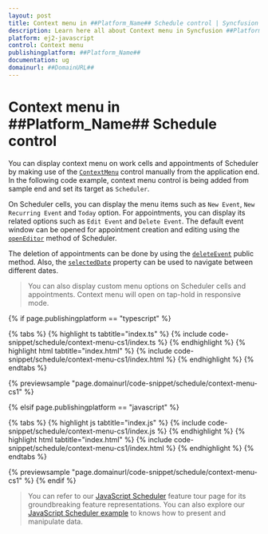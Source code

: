 ```yaml
---
layout: post
title: Context menu in ##Platform_Name## Schedule control | Syncfusion
description: Learn here all about Context menu in Syncfusion ##Platform_Name## Schedule control of Syncfusion Essential JS 2 and more.
platform: ej2-javascript
control: Context menu 
publishingplatform: ##Platform_Name##
documentation: ug
domainurl: ##DomainURL##
---
```


# Context menu in ##Platform_Name## Schedule control

You can display context menu on work cells and appointments of Scheduler by making use of the [`ContextMenu`](https://ej2.syncfusion.com/documentation/context-menu/getting-started) control manually from the application end. In the following code example, context menu control is being added from sample end and set its target as `Scheduler`.

On Scheduler cells, you can display the menu items such as `New Event`, `New Recurring Event` and `Today` option. For appointments, you can display its related options such as `Edit Event` and `Delete Event`. The default event window can be opened for appointment creation and editing using the [`openEditor`](https://ej2.syncfusion.com/documentation/api/schedule#openeditor) method of Scheduler.

The deletion of appointments can be done by using the [`deleteEvent`](https://ej2.syncfusion.com/documentation/api/schedule#deleteevent) public method. Also, the [`selectedDate`](https://ej2.syncfusion.com/documentation/api/schedule#selecteddate) property can be used to navigate between different dates.

> You can also display custom menu options on Scheduler cells and appointments. Context menu will open on tap-hold in responsive mode.

{% if page.publishingplatform == "typescript" %}

 {% tabs %}
{% highlight ts tabtitle="index.ts" %}
{% include code-snippet/schedule/context-menu-cs1/index.ts %}
{% endhighlight %}
{% highlight html tabtitle="index.html" %}
{% include code-snippet/schedule/context-menu-cs1/index.html %}
{% endhighlight %}
{% endtabs %}
        
{% previewsample "page.domainurl/code-snippet/schedule/context-menu-cs1" %}

{% elsif page.publishingplatform == "javascript" %}

{% tabs %}
{% highlight js tabtitle="index.js" %}
{% include code-snippet/schedule/context-menu-cs1/index.js %}
{% endhighlight %}
{% highlight html tabtitle="index.html" %}
{% include code-snippet/schedule/context-menu-cs1/index.html %}
{% endhighlight %}
{% endtabs %}

{% previewsample "page.domainurl/code-snippet/schedule/context-menu-cs1" %}
{% endif %}

> You can refer to our [JavaScript Scheduler](https://www.syncfusion.com/javascript-ui-controls/js-scheduler) feature tour page for its groundbreaking feature representations. You can also explore our [JavaScript Scheduler example](https://ej2.syncfusion.com/demos/#/material/schedule/overview.html) to knows how to present and manipulate data.
